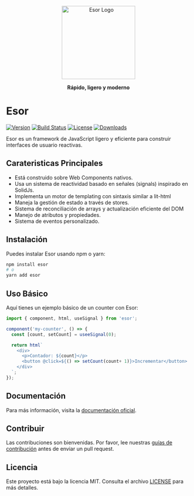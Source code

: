 <p align="center">
  <img src="./assets/esor_logo.png" alt="Esor Logo" width="200"/>
</p>

<p align="center"><strong>Rápido, ligero y moderno</strong></p>

# Esor
[![Version](https://img.shields.io/npm/v/esor.svg)](https://www.npmjs.com/package/esor)
[![Build Status](https://github.com/esorjs/esor/actions/workflows/ci.yml/badge.svg)](https://github.com/esorjs/esor/actions)
[![License](https://img.shields.io/npm/l/esor.svg)](https://github.com/esorjs/esor/blob/main/LICENSE)
[![Downloads](https://img.shields.io/npm/dm/esor.svg)](https://www.npmjs.com/package/esor)

Esor es un framework de JavaScript ligero y eficiente para construir interfaces de usuario reactivas.

## Carateristicas Principales

- Está construido sobre Web Components nativos.
- Usa un sistema de reactividad basado en señales (signals) inspirado en SolidJs.
- Implementa un motor de templating con sintaxis similar a lit-html
- Maneja la gestión de estado a través de stores.
- Sistema de reconciliación de arrays y actualización eficiente del DOM
- Manejo de atributos y propiedades.
- Sistema de eventos personalizado.

## Instalación

Puedes instalar Esor usando npm o yarn:

```bash
npm install esor
# o
yarn add esor
```

## Uso Básico

Aquí tienes un ejemplo básico de un counter con Esor:

```javascript
import { component, html, useSignal } from 'esor';

component('my-counter', () => {
  const [count, setCount] = useeSignal(0);

  return html`
    <div>
      <p>Contador: ${count}</p>
      <button @click=${() => setCount(count+ 1)}>Incrementar</button>
    </div>
  `;
});
```

## Documentación

Para más información, visita la [documentación oficial](https://github.com/esorjs/esor/wiki).

## Contribuir

Las contribuciones son bienvenidas. Por favor, lee nuestras [guías de contribución](https://github.com/esorjs/esor/blob/main/CONTRIBUTING.md) antes de enviar un pull request.

## Licencia

Este proyecto está bajo la licencia MIT. Consulta el archivo [LICENSE](https://github.com/esorjs/esor/blob/main/LICENSE) para más detalles.
